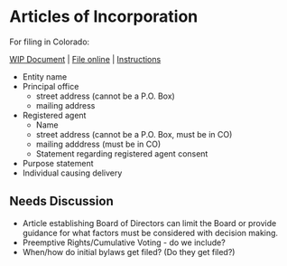 # Articles of Incorporation

For filing in Colorado:

[WIP Document](./document) | [File
online](https://www.coloradosos.gov/biz/FileDocNameAvailCriteria.do?transTyp=ARTORG_LCA)
|
[Instructions](https://www.sos.state.co.us/pubs/business/helpFiles/ARTORG_LCA_HELP.html)

- Entity name
- Principal office
    - street address (cannot be a P.O. Box)
    - mailing address
- Registered agent
    - Name
    - street address (cannot be a P.O. Box, must be in CO)
    - mailing adddress (must be in CO)
    - Statement regarding registered agent consent
- Purpose statement
- Individual causing delivery

## Needs Discussion

- Article establishing Board of Directors can limit the Board or provide
  guidance for what factors must be considered with decision making.
- Preemptive Rights/Cumulative Voting - do we include?
- When/how do initial bylaws get filed? (Do they get filed?)

